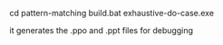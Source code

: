 cd pattern-matching
build.bat 
exhaustive-do-case.exe

it generates the .ppo and .ppt files for debugging
